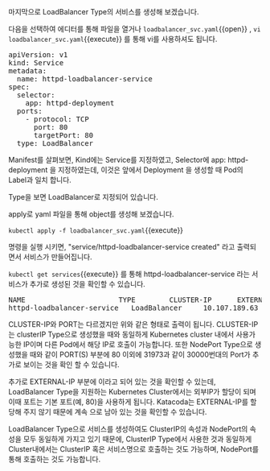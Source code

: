 마지막으로 LoadBalancer Type의 서비스를 생성해 보겠습니다.

다음을 선택하여 에디터를 통해 파일을 열거나 `loadbalancer_svc.yaml`{{open}} , `vi loadbalancer_svc.yaml`{{execute}} 를 통해 vi를 사용하셔도 됩니다.

<pre class="file" data-filename="loadbalancer_svc.yaml" data-target="replace">apiVersion: v1
kind: Service
metadata:
  name: httpd-loadbalancer-service
spec:
  selector:
    app: httpd-deployment
  ports:
    - protocol: TCP
      port: 80
      targetPort: 80
  type: LoadBalancer
</pre>

Manifest를 살펴보면, Kind에는 Service를 지정하였고, Selector에 app: httpd-deployment 을 지정하였는데, 이것은 앞에서 Deployment 을 생성할 때 Pod의 Label과 일치 합니다.

Type을 보면 LoadBalancer로 지정되어 있습니다.

apply로 yaml 파일을 통해 object를 생성해 보겠습니다.

`kubectl apply -f loadbalancer_svc.yaml`{{execute}}

명령을 실행 시키면, "service/httpd-loadbalancer-service created" 라고 출력되면서 서비스가 만들어집니다.

`kubectl get services`{{execute}} 를 통해 httpd-loadbalancer-service 라는 서비스가 추가로 생성된 것을 확인할 수 있습니다.

<pre>
NAME                      TYPE        CLUSTER-IP      EXTERNAL-IP   PORT(S)          AGE
httpd-loadbalancer-service   LoadBalancer     10.107.189.63   <pending>          80:31973/TCP     37m
</pre>

CLUSTER-IP와 PORT는 다르겠지만 위와 같은 형태로 출력이 됩니다.
CLUSTER-IP는 clusterIP Type으로 생성했을 때와 동일하게 Kubernetes cluster 내에서 사용가능한 IP이며 다른 Pod에서 해당 IP로 호출이 가능합니다.
또한 NodePort Type으로 생성했을 때와 같이 PORT(S) 부분에 80 이외에 31973과 같이 30000번대의 Port가 추가로 보이는 것을 확인 할 수 있습니다.

추가로 EXTERNAL-IP 부분에 <pending> 이라고 되어 있는 것을 확인할 수 있는데, LoadBalancer Type을 지원하는 Kubernetes Cluster에서는 외부IP가 할당이 되며 이때 포트는 기본 포트(예, 80)을 사용하게 됩니다.
Katacoda는 EXTERNAL-IP를 할당해 주지 않기 때문에 계속 <pending>으로 남아 있는 것을 확인할 수 있습니다.

LoadBalancer Type으로 서비스를 생성하여도 ClusterIP의 속성과 NodePort의 속성을 모두 동일하게 가지고 있기 때문에, ClusterIP Type에서 사용한 것과 동일하게 Cluster내에서는 ClusterIP 혹은 서비스명으로 호출하는 것도 가능하며, NodePort를 통해 호출하는 것도 가능합니다.
